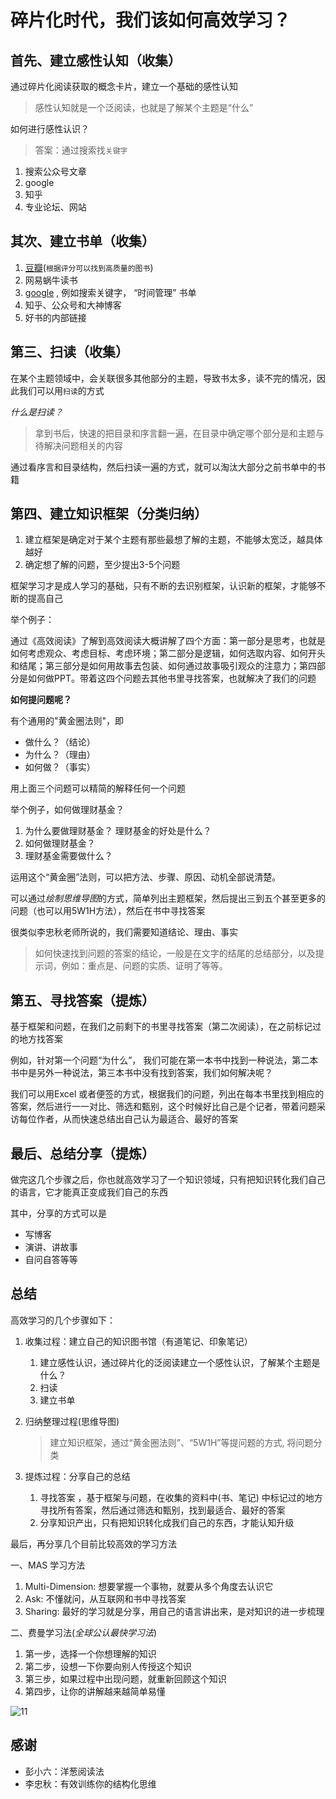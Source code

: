 # 碎片化时代，我们该如何高效学习？

## 首先、建立感性认知（收集）

通过碎片化阅读获取的概念卡片，建立一个基础的感性认知

> 感性认知就是一个泛阅读，也就是了解某个主题是“什么”

如何进行感性认识？

> 答案：通过搜索找`关键字`

1. 搜索公众号文章
2. google
3. 知乎
4. 专业论坛、网站

## 其次、建立书单（收集）

1. [豆瓣](https://book.douban.com/)(`根据评分可以找到高质量的图书`)
2. 网易蜗牛读书
3. [google](https://www.google.com/) , 例如搜索关键字， “时间管理”  书单
4. 知乎、公众号和大神博客
5. 好书的内部链接

## 第三、扫读（收集）

在某个主题领域中，会关联很多其他部分的主题，导致书太多，读不完的情况，因此我们可以用`扫读`的方式

*什么是扫读？*

> 拿到书后，快速的把目录和序言翻一遍，在目录中确定哪个部分是和主题与待解决问题相关的内容

通过看序言和目录结构，然后扫读一遍的方式，就可以淘汰大部分之前书单中的书籍

## 第四、建立知识框架（分类归纳）

1. 建立框架是确定对于某个主题有那些最想了解的主题，不能够太宽泛，越具体越好
2. 确定想了解的问题，至少提出3-5个问题

框架学习才是成人学习的基础，只有不断的去识别框架，认识新的框架，才能够不断的提高自己

举个例子：

通过《高效阅读》了解到高效阅读大概讲解了四个方面：第一部分是思考，也就是如何考虑观众、考虑目标、考虑环境；第二部分是逻辑，如何选取内容、如何开头和结尾；第三部分是如何用故事去包装、如何通过故事吸引观众的注意力；第四部分是如何做PPT。带着这四个问题去其他书里寻找答案，也就解决了我们的问题

**如何提问题呢？**

有个通用的"黄金圈法则"，即

* 做什么？（结论）
* 为什么？（理由）
* 如何做？（事实）

用上面三个问题可以精简的解释任何一个问题

举个例子，如何做理财基金？

1. 为什么要做理财基金？ 理财基金的好处是什么？
2. 如何做理财基金？
3. 理财基金需要做什么？

运用这个“黄金圈”法则，可以把方法、步骤、原因、动机全部说清楚。

可以通过*绘制思维导图*的方式，简单列出主题框架，然后提出三到五个甚至更多的问题（也可以用5W1H方法），然后在书中寻找答案

很类似李忠秋老师所说的，我们需要知道结论、理由、事实

> 如何快速找到问题的答案的结论，一般是在文字的结尾的总结部分，以及提示词，例如：重点是、问题的实质、证明了等等。

## 第五、寻找答案（提炼）

基于框架和问题，在我们之前剩下的书里寻找答案（第二次阅读），在之前标记过的地方找答案

例如，针对第一个问题“为什么”， 我们可能在第一本书中找到一种说法，第二本书中是另外一种说法，第三本书中没有找到答案，我们如何解决呢？

我们可以用Excel 或者便签的方式，根据我们的问题，列出在每本书里找到相应的答案，然后进行一一对比、筛选和甄别，这个时候好比自己是个记者，带着问题采访每位作者，从而快速总结出自己认为最适合、最好的答案

## 最后、总结分享（提炼）

做完这几个步骤之后，你也就高效学习了一个知识领域，只有把知识转化我们自己的语言，它才能真正变成我们自己的东西

其中，分享的方式可以是

* 写博客
* 演讲、讲故事
* 自问自答等等

## 总结

高效学习的几个步骤如下：

1. 收集过程：建立自己的知识图书馆（有道笔记、印象笔记）
	1. 建立感性认识，通过碎片化的泛阅读建立一个感性认识，了解某个主题是什么？
	2. 扫读
	3. 建立书单
2. 归纳整理过程(思维导图)

	> 建立知识框架，通过“黄金圈法则”、“5W1H”等提问题的方式, 将问题分类

3. 提炼过程：分享自己的总结
	1. 寻找答案 ，基于框架与问题，在收集的资料中(书、笔记) 中标记过的地方寻找所有答案，然后通过筛选和甄别，找到最适合、最好的答案
	2. 分享知识产出，只有把知识转化成我们自己的东西，才能认知升级

最后，再分享几个目前比较高效的学习方法

一、MAS 学习方法

1. Multi-Dimension: 想要掌握一个事物，就要从多个角度去认识它
2. Ask: 不懂就问，从互联网和书中寻找答案
3. Sharing: 最好的学习就是分享，用自己的语言讲出来，是对知识的进一步梳理

二、费曼学习法(*全球公认最快学习法*)

1. 第一步，选择一个你想理解的知识
2. 第二步，设想一下你要向别人传授这个知识
3. 第三步，如果过程中出现问题，就重新回顾这个知识
4. 第四步，让你的讲解越来越简单易懂

![11](https://ws4.sinaimg.cn/large/006tNc79gy1g4r56o23m9j30hs099dmv.jpg)

## 感谢

* 彭小六：洋葱阅读法
* 李忠秋：有效训练你的结构化思维

<!--stackedit_data:
eyJoaXN0b3J5IjpbLTE5NDY0MzQwNDhdfQ==
-->
